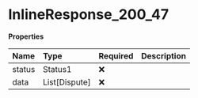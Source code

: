 # InlineResponse_200_47

**Properties**

| Name   | Type          | Required | Description |
| :----- | :------------ | :------- | :---------- |
| status | Status1       | ❌       |             |
| data   | List[Dispute] | ❌       |             |
